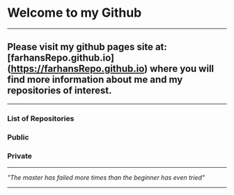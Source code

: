 # Welcome to my Github 
---
## Please visit my github pages site at: [farhansRepo.github.io] (https://farhansRepo.github.io) where you will find more information about me and my repositories of interest.
---
### List of Repositories

### Public

### Private

---

_"The master has failed more times than the beginner has even tried"_

---

